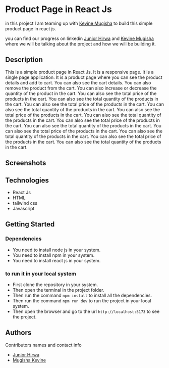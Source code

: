 # Product Page in React Js

in this project I am teaming up with [Kevine Mugisha](https://github.com/kevinemug) to build this simple product page in react js.

you can find our progress on linkedin [Junior Hirwa](https://www.linkedin.com/in/hirwajr/) and [Kevine Mugisha](https://www.linkedin.com/in/kevine-mugisha-b7387b230/) where we will be talking about the project and how we will be building it.

## Description

This is a simple product page in React Js. It is a responsive page. It is a single page application. It is a product page where you can see the product details and add to cart. You can also see the cart details. You can also remove the product from the cart. You can also increase or decrease the quantity of the product in the cart. You can also see the total price of the products in the cart. You can also see the total quantity of the products in the cart. You can also see the total price of the products in the cart. You can also see the total quantity of the products in the cart. You can also see the total price of the products in the cart. You can also see the total quantity of the products in the cart. You can also see the total price of the products in the cart. You can also see the total quantity of the products in the cart. You can also see the total price of the products in the cart. You can also see the total quantity of the products in the cart. You can also see the total price of the products in the cart. You can also see the total quantity of the products in the cart.

## Screenshots



## Technologies

* React Js
* HTML
* tailwind css
* Javascript

## Getting Started

### Dependencies

* You need to install node js in your system.
* You need to install npm in your system.
* You need to install react js in your system.

### to run it in your local system

* First clone the repository in your system.
* Then open the terminal in the project folder.
* Then run the command `npm install` to install all the dependencies.
* Then run the command `npm run dev` to run the project in your local system.
* Then open the browser and go to the url `http://localhost:5173` to see the project.


## Authors

Contributors names and contact info

* [Junior Hirwa](https://www.github.com/HIRWA13)
* [Mugisha Kevine](https://www.github.com/kevinemug)

